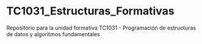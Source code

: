 # TC1031_Estructuras_Formativas
Repositorio para la unidad formativa TC1031 - Programación de estructuras de datos y algoritmos fundamentales

